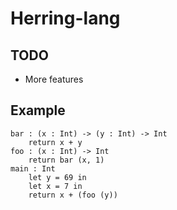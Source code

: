 # Herring-lang

## TODO 
- More features 

## Example 
```
bar : (x : Int) -> (y : Int) -> Int 
    return x + y
foo : (x : Int) -> Int 
    return bar (x, 1)
main : Int
    let y = 69 in
    let x = 7 in 
    return x + (foo (y))
```
